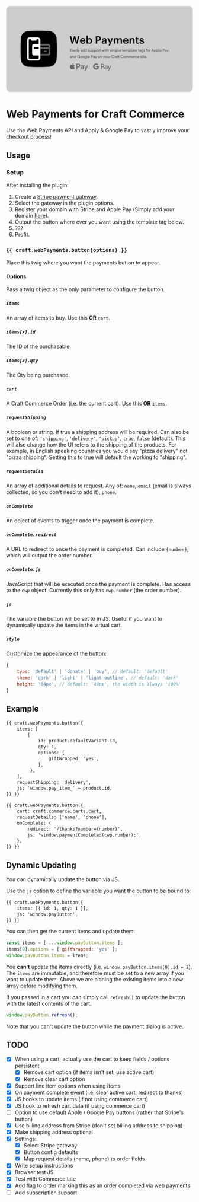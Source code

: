 ![Web Payments](./resources/imgs/banner.jpg)

# Web Payments for Craft Commerce

Use the Web Payments API and Apply & Google Pay to vastly improve your checkout process!

## Usage
### Setup
After installing the plugin:

1. Create a [Stripe payment gateway](https://plugins.craftcms.com/commerce-stripe).
2. Select the gateway in the plugin options.
3. Register your domain with Stripe and Apple Pay (Simply add your domain [here](https://dashboard.stripe.com/account/apple_pay)).
4. Output the button where ever you want using the template tag below.
5. ???
6. Profit.

### `{{ craft.webPayments.button(options) }}`
Place this twig where you want the payments button to appear.

#### Options
Pass a twig object as the only parameter to configure the button.

##### `items`
An array of items to buy. Use this **OR** `cart`.

##### `items[x].id`
The ID of the purchasable.

##### `items[x].qty`
The Qty being purchased.

##### `cart`
A Craft Commerce Order (i.e. the current cart). Use this **OR** `items`.

##### `requestShipping`
A boolean or string. If true a shipping address will be required. Can also be 
set to one of: `'shipping'`, `'delivery'`, `'pickup'`, `true`, `false` (default).
This will also change how the UI refers to the shipping of the products. For 
example, in English speaking countries you would say "pizza delivery" not 
"pizza shipping". Setting this to true will default the working to "shipping".

##### `requestDetails`
An array of additional details to request. Any of: `name`, `email` (email is 
always collected, so you don't need to add it), `phone`.

##### `onComplete`
An object of events to trigger once the payment is complete.

##### `onComplete.redirect`
A URL to redirect to once the payment is completed. Can include `{number}`, 
which will output the order number.

##### `onComplete.js`
JavaScript that will be executed once the payment is complete. Has access to the 
`cwp` object. Currently this only has `cwp.number` (the order number).

##### `js`
The variable the button will be set to in JS. Useful if you want to dynamically
update the items in the virtual cart.

##### `style`
Customize the appearance of the button:

```js
{
    type: 'default' | 'donate' | 'buy', // default: 'default'
    theme: 'dark' | 'light' | 'light-outline', // default: 'dark'
    height: '64px', // default: '40px', the width is always '100%'
}
```

## Example
```twig
{{ craft.webPayments.button({
    items: [
        { 
            id: product.defaultVariant.id, 
            qty: 1,
            options: {
                giftWrapped: 'yes',
            },
         },
    ],
    requestShipping: 'delivery',
    js: 'window.pay_item_' ~ product.id,
}) }}
```

```twig
{{ craft.webPayments.button({
    cart: craft.commerce.carts.cart,
    requestDetails: ['name', 'phone'],
    onComplete: {
        redirect: '/thanks?number={number}',
        js: 'window.paymentCompleted(cwp.number);',
    },
}) }}
```

## Dynamic Updating
You can dynamically update the button via JS. 

Use the `js` option to define the variable you want the button to be bound to:

```twig
{{ craft.webPayments.button({
    items: [{ id: 1, qty: 1 }],
    js: 'window.payButton',
}) }}
```

You can then get the current items and update them:

```js
const items = [ ...window.payButton.items ];
items[0].options = { giftWrapped: 'yes' };
window.payButton.items = items;
```

You **can't** update the items directly (i.e. `window.payButton.items[0].id = 2`). 
The `items` are immutable, and therefore must be set to a new array if you want 
to update them. Above we are cloning the existing items into a new array before 
modifying them.

If you passed in a cart you can simply call `refresh()` to update the button 
with the latest contents of the cart.

```js
window.payButton.refresh();
```

Note that you can't update the button while the payment dialog is active.

## TODO
- [x] When using a cart, actually use the cart to keep fields / options persistent
  - [x] Remove cart option (if items isn't set, use active cart)
  - [x] Remove clear cart option
- [x] Support line item options when using items
- [x] On payment complete event (i.e. clear active cart, redirect to thanks)
- [x] JS hooks to update items (if not using commerce cart)
- [x] JS hook to refresh cart data (if using commerce cart)
- [ ] Option to use default Apple / Google Pay buttons (rather that Stripe's button)
- [x] Use billing address from Stripe (don't set billing address to shipping)
- [x] Make shipping address optional
- [x] Settings:
  - [x] Select Stripe gateway
  - [x] Button config defaults
  - [x] Map request details (name, phone) to order fields
- [x] Write setup instructions
- [x] Browser test JS
- [x] Test with Commerce Lite
- [x] Add flag to order marking this as an order completed via web payments
- [ ] Add subscription support